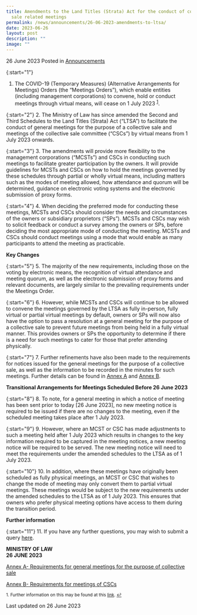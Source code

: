 ```yaml
---
title: Amendments to the Land Titles (Strata) Act for the conduct of collective
  sale related meetings
permalink: /news/announcements/26-06-2023-amendments-to-ltsa/
date: 2023-06-26
layout: post
description: ""
image: ""
---
```

26 June 2023 Posted in [Announcements](/news/announcements)

{:start="1"}
1. The COVID-19 (Temporary Measures) (Alternative Arrangements for Meetings) Orders (the “Meetings Orders”), which enable entities (including management corporations) to convene, hold or conduct meetings through virtual means, will cease on 1 July 2023 <sup><a href="#fn1" id="ref1">1</a></sup>.

{:start="2"} 
2. The Ministry of Law has since amended the Second and Third Schedules to the Land Titles (Strata) Act (“LTSA”) to facilitate the conduct of general meetings for the purpose of a collective sale and meetings of the collective sale committee (“CSCs”) by virtual means from 1 July 2023 onwards.


{:start="3"} 
3. The amendments will provide more flexibility to the management corporations (“MCSTs”) and CSCs in conducting such meetings to facilitate greater participation by the owners. It will provide guidelines for MCSTs and CSCs on how to hold the meetings governed by these schedules through partial or wholly virtual means, including matters such as the modes of meeting allowed, how attendance and quorum will be determined, guidance on electronic voting systems and the electronic submission of proxy forms.

{:start="4"} 
4. When deciding the preferred mode for conducting these meetings, MCSTs and CSCs should consider the needs and circumstances of the owners or subsidiary proprietors (“SPs”). MCSTs and CSCs may wish to solicit feedback or conduct a survey among the owners or SPs, before deciding the most appropriate mode of conducting the meeting. MCSTs and CSCs should conduct meetings using a mode that would enable as many participants to attend the meeting as practicable.

<b>Key Changes</b>

{:start="5"}
5. The majority of the new requirements, including those on the voting by electronic means, the recognition of virtual attendance and meeting quorum, as well as the electronic submission of proxy forms and relevant documents, are largely similar to the prevailing requirements under the Meetings Order.

{:start="6"}
6. However, while MCSTs and CSCs will continue to be allowed to convene the meetings governed by the LTSA as fully in-person, fully virtual or partial virtual meetings by default, owners or SPs will now also have the option to pass a resolution at a general meeting for the purpose of a collective sale to prevent future meetings from being held in a fully virtual manner. This provides owners or SPs the opportunity to determine if there is a need for such meetings to cater for those that prefer attending physically.

{:start="7"}
7. Further refinements have also been made to the requirements for notices issued for the general meetings for the purpose of a collective sale, as well as the information to be recorded in the minutes for such meetings. Further details can be found in <u>Annex A</u> and <u>Annex B</u>.

<b>Transitional Arrangements for Meetings Scheduled Before 26 June 2023 </b>

{:start="8"}
8. To note, for a general meeting in which a notice of meeting has been sent prior to today \[26 June 2023\], no new meeting notice is required to be issued if there are no changes to the meeting, even if the scheduled meeting takes place after 1 July 2023.

{:start="9"}
9. However, where an MCST or CSC has made adjustments to such a meeting held after 1 July 2023 which results in changes to the key information required to be captured in the meeting notices, a new meeting notice will be required to be served. The new meeting notice will need to meet the requirements under the amended schedules to the LTSA as of 1 July 2023.

{:start="10"}
10. In addition, where these meetings have originally been scheduled as fully physical meetings, an MCST or CSC that wishes to change the mode of meeting may only convert them to partial virtual meetings. These meetings would be subject to the new requirements under the amended schedules to the LTSA as of 1 July 2023. This ensures that owners who prefer physical meeting options have access to them during the transition period.

<b>Further information</b>

{:start="11"}
11. If you have any further questions, you may wish to submit a query [here](https://go.gov.sg/contactminlaw).


**MINISTRY OF LAW**
<br>**26 JUNE 2023**


[Annex A- Requirements for general meetings for the purpose of collective sale](/files/annex%20a-%20requirements%20for%20general%20meetings%20for%20the%20purpose%20of%20collective%20sale.pdf)

[Annex B- Requirements for meetings of CSCs](/files/annex%20b-%20requirements%20for%20meetings%20of%20cscs.pdf)

<p><sup id="fn1">1. Further information on this may be found at this <a href="https://www.mlaw.gov.sg/news/press-releases/cessation-alternative-arrangements-for-meetings-1jul2023">link</a>. <a href="#ref1" title="Jump back to footnote 1 in the text.">↩</a></sup></p>

<p class="right-side-updated">Last updated on 26 June 2023</p>